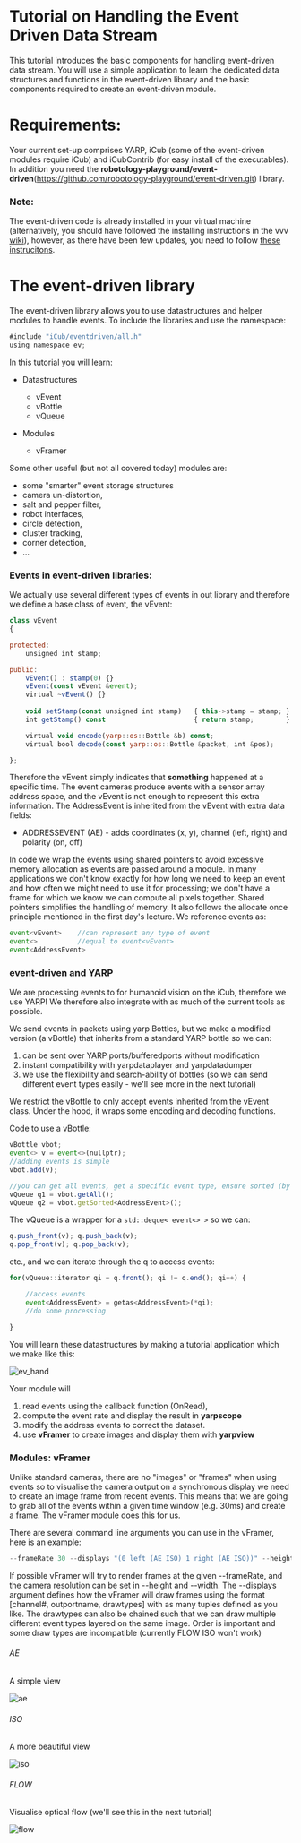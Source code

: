# Tutorial on Handling the Event Driven Data Stream
This tutorial introduces the basic components for handling event-driven data stream. You will use a simple application to learn the dedicated data structures and functions in the event-driven library and the basic components required to create an event-driven module.

# Requirements:
Your current set-up comprises YARP, iCub (some of the event-driven modules require iCub) and iCubContrib (for easy install of the executables). In addition you need the **robotology-playground/event-driven**(https://github.com/robotology-playground/event-driven.git) library.

### Note: 
The event-driven code is already installed in your virtual machine (alternatively, you should have followed the installing instructions in the vvv [wiki](https://github.com/vvv-school/vvv-school.github.io/blob/master/instructions/how-to-prepare-your-system.md#install-event-driven)), however, as there have been few updates, you need to follow [these instrucitons](https://github.com/vvv-school/vvv17/issues/39). 

# The event-driven library

The event-driven library allows you to use datastructures and helper modules to handle events. To include the libraries and use the namespace:

```javascript
#include "iCub/eventdriven/all.h"
using namespace ev;
``` 

In this tutorial you will learn:

- Datastructures
  - vEvent
  - vBottle
  - vQueue

- Modules
  - vFramer

Some other useful (but not all covered today) modules are:
- some "smarter" event storage structures
- camera un-distortion, 
- salt and pepper filter, 
- robot interfaces, 
- circle detection, 
- cluster tracking,
- corner detection,
- ...

### Events in event-driven libraries:

We actually use several different types of events in out library and therefore we define a base class of event, the vEvent:

```javascript
class vEvent
{

protected:
    unsigned int stamp;

public:
    vEvent() : stamp(0) {}
    vEvent(const vEvent &event);
    virtual ~vEvent() {}
    
    void setStamp(const unsigned int stamp)   { this->stamp = stamp; }
    int getStamp() const                      { return stamp;        }

    virtual void encode(yarp::os::Bottle &b) const;
    virtual bool decode(const yarp::os::Bottle &packet, int &pos);

};

``` 
Therefore the vEvent simply indicates that __something__ happened at a specific time. The event cameras produce events with a sensor array address space, and the vEvent is not enough to represent this extra information. The AddressEvent is inherited from the vEvent with extra data fields: 

- ADDRESSEVENT (AE)  - adds coordinates (x, y), channel (left, right) and polarity (on, off)

In code we wrap the events using shared pointers to avoid excessive memory allocation as events are passed around a module. In many applications we don't know exactly for how long we need to keep an event and how often we might need to use it for processing; we don't have a frame for which we know we can compute all pixels together. Shared pointers simplifies the handling of memory. It also follows the allocate once principle mentioned in the first day's lecture. We reference events as:

```javascript
event<vEvent>    //can represent any type of event
event<>          //equal to event<vEvent>
event<AddressEvent> 
``` 

### event-driven and YARP

We are processing events to for humanoid vision on the iCub, therefore we use YARP! We therefore also integrate with as much of the current tools as possible.

We send events in packets using yarp Bottles, but we make a modified version (a vBottle) that inherits from a standard YARP bottle so we can:

1. can be sent over YARP ports/bufferedports without modification
1. instant compatibility with yarpdataplayer and yarpdatadumper
1. we use the flexibility and search-ability of bottles (so we can send different event types easily - we'll see more in the next tutorial)

We restrict the vBottle to only accept events inherited from the vEvent class. Under the hood, it wraps some encoding and decoding functions.

Code to use a vBottle:

```javascript
vBottle vbot;
event<> v = event<>(nullptr);
//adding events is simple
vbot.add(v);

//you can get all events, get a specific event type, ensure sorted (by timestamp)
vQueue q1 = vbot.getAll();
vQueue q2 = vbot.getSorted<AddressEvent>();
```
The vQueue is a wrapper for a `std::deque< event<> >` so we can:

```javascript
q.push_front(v); q.push_back(v);
q.pop_front(v); q.pop_back(v);
```
etc., and we can iterate through the q to access events:

```javascript
for(vQueue::iterator qi = q.front(); qi != q.end(); qi++) {

    //access events
    event<AddressEvent> = getas<AddressEvent>(*qi);
    //do some processing

}
```

You will learn these datastructures by making a tutorial application which we make like this:

![ev_hand](./misc/tutorial1.png)

Your module will 

1. read events using the callback function (OnRead), 
1. compute the event rate and display the result in **yarpscope**
1. modify the address events to correct the dataset.
1. use **vFramer** to create images and display them with **yarpview**

### Modules: vFramer

Unlike standard cameras, there are no "images" or "frames" when using events so to visualise the camera output on a synchronous display we need to create an image frame from recent events. This means that we are going to grab all of the events within a given time window (e.g. 30ms) and create a frame. The vFramer module does this for us. 

There are several command line arguments you can use in the vFramer, here is an example:

```javascript
--frameRate 30 --displays "(0 left (AE ISO) 1 right (AE ISO))" --height 240 --width 304
```
If possible vFramer will try to render frames at the given --frameRate, and the camera resolution can be set in --height and --width. The --displays argument defines how the vFramer will draw frames using the format [channel#, outportname, drawtypes] with as many tuples defined as you like. The drawtypes can also be chained such that we can draw multiple different event types layered on the same image. Order is important and some draw types are incompatible (currently FLOW ISO won't work)


###### AE
A simple view

![ae](./misc/AE.png)

###### ISO
A more beautiful view

![iso](./misc/iso.png)

###### FLOW
Visualise optical flow (we'll see this in the next tutorial)

![flow](./misc/AEFLOW.png)

























